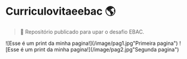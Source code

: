 # Curriculo**vitae**ebac :earth_americas:

> :milky_way: Repositório publicado para upar o desafio EBAC.

![Esse é um print da minha pagina!](/image/pag1.jpg"Primeira pagina")
![Esse é um print da minha pagina!](/image/pag2.jpg"Segunda pagina")